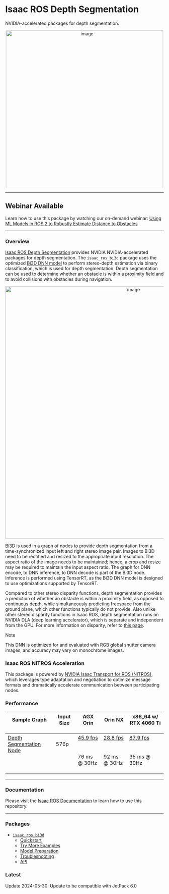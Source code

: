 # Isaac ROS Depth Segmentation

NVIDIA-accelerated packages for depth segmentation.

<div align="center"><a class="reference internal image-reference" href="https://media.githubusercontent.com/media/NVIDIA-ISAAC-ROS/.github/main/resources/isaac_ros_docs/repositories_and_packages/isaac_ros_depth_segmentation/isaac_ros_bi3d_real_opt.gif/"><img alt="image" src="https://media.githubusercontent.com/media/NVIDIA-ISAAC-ROS/.github/main/resources/isaac_ros_docs/repositories_and_packages/isaac_ros_depth_segmentation/isaac_ros_bi3d_real_opt.gif/" width="500px"/></a></div>

---

## Webinar Available

Learn how to use this package by watching our on-demand webinar: [Using ML Models in ROS 2 to Robustly Estimate Distance to Obstacles](https://gateway.on24.com/wcc/experience/elitenvidiabrill/1407606/3998202/isaac-ros-webinar-series)

---

### Overview

[Isaac ROS Depth Segmentation](https://github.com/NVIDIA-ISAAC-ROS/isaac_ros_depth_segmentation) provides NVIDIA NVIDIA-accelerated packages for
depth segmentation. The `isaac_ros_bi3d` package uses the
optimized [Bi3D DNN
model](https://catalog.ngc.nvidia.com/orgs/nvidia/teams/isaac/models/bi3d_proximity_segmentation)
to perform stereo-depth estimation via binary classification, which is
used for depth segmentation. Depth segmentation can be used to
determine whether an obstacle is within a proximity field and to avoid
collisions with obstacles during navigation.

<div align="center"><a class="reference internal image-reference" href="https://media.githubusercontent.com/media/NVIDIA-ISAAC-ROS/.github/main/resources/isaac_ros_docs/repositories_and_packages/isaac_ros_depth_segmentation/isaac_ros_bi3d_nodegraph.png/"><img alt="image" src="https://media.githubusercontent.com/media/NVIDIA-ISAAC-ROS/.github/main/resources/isaac_ros_docs/repositories_and_packages/isaac_ros_depth_segmentation/isaac_ros_bi3d_nodegraph.png/" width="800px"/></a></div>

[Bi3D](https://arxiv.org/abs/2005.07274) is used in a graph of nodes
to provide depth segmentation from a time-synchronized input left
and right stereo image pair. Images to Bi3D need to be rectified and
resized to the appropriate input resolution. The aspect ratio of the
image needs to be maintained; hence, a crop and resize may be required
to maintain the input aspect ratio. The graph for DNN encode, to DNN
inference, to DNN decode is part of the Bi3D node. Inference is
performed using TensorRT, as the Bi3D DNN model is designed to use
optimizations supported by TensorRT.

Compared to other stereo disparity functions, depth segmentation
provides a prediction of whether an obstacle is within a proximity
field, as opposed to continuous depth, while simultaneously predicting
freespace from the ground plane, which other functions typically do not
provide. Also unlike other stereo disparity functions in Isaac ROS,
depth segmentation runs on NVIDIA DLA (deep learning accelerator),
which is separate and independent from the GPU. For more information on
disparity, refer to [this
page](https://en.wikipedia.org/wiki/Binocular_disparity).

> [!Note]
> This DNN is optimized for and evaluated with RGB global shutter camera images,
> and accuracy may vary on monochrome images.

### Isaac ROS NITROS Acceleration

This package is powered by [NVIDIA Isaac Transport for ROS (NITROS)](https://developer.nvidia.com/blog/improve-perception-performance-for-ros-2-applications-with-nvidia-isaac-transport-for-ros/), which leverages type adaptation and negotiation to optimize message formats and dramatically accelerate communication between participating nodes.

### Performance

| Sample Graph<br/><br/>                                                                                                                                                              | Input Size<br/><br/>     | AGX Orin<br/><br/>                                                                                                                                           | Orin NX<br/><br/>                                                                                                                                           | x86_64 w/ RTX 4060 Ti<br/><br/>                                                                                                                                |
|-------------------------------------------------------------------------------------------------------------------------------------------------------------------------------------|--------------------------|--------------------------------------------------------------------------------------------------------------------------------------------------------------|-------------------------------------------------------------------------------------------------------------------------------------------------------------|----------------------------------------------------------------------------------------------------------------------------------------------------------------|
| [Depth Segmentation Node](https://github.com/NVIDIA-ISAAC-ROS/isaac_ros_benchmark/blob/main/benchmarks/isaac_ros_bi3d_benchmark/scripts/isaac_ros_bi3d_node.py)<br/><br/><br/><br/> | 576p<br/><br/><br/><br/> | [45.9 fps](https://github.com/NVIDIA-ISAAC-ROS/isaac_ros_benchmark/blob/main/results/isaac_ros_bi3d_node-agx_orin.json)<br/><br/><br/>76 ms @ 30Hz<br/><br/> | [28.8 fps](https://github.com/NVIDIA-ISAAC-ROS/isaac_ros_benchmark/blob/main/results/isaac_ros_bi3d_node-orin_nx.json)<br/><br/><br/>92 ms @ 30Hz<br/><br/> | [87.9 fps](https://github.com/NVIDIA-ISAAC-ROS/isaac_ros_benchmark/blob/main/results/isaac_ros_bi3d_node-nuc_4060ti.json)<br/><br/><br/>35 ms @ 30Hz<br/><br/> |

---

### Documentation

Please visit the [Isaac ROS Documentation](https://nvidia-isaac-ros.github.io/repositories_and_packages/isaac_ros_depth_segmentation/index.html) to learn how to use this repository.

---

### Packages

* [`isaac_ros_bi3d`](https://nvidia-isaac-ros.github.io/repositories_and_packages/isaac_ros_depth_segmentation/isaac_ros_bi3d/index.html)
  * [Quickstart](https://nvidia-isaac-ros.github.io/repositories_and_packages/isaac_ros_depth_segmentation/isaac_ros_bi3d/index.html#quickstart)
  * [Try More Examples](https://nvidia-isaac-ros.github.io/repositories_and_packages/isaac_ros_depth_segmentation/isaac_ros_bi3d/index.html#try-more-examples)
  * [Model Preparation](https://nvidia-isaac-ros.github.io/repositories_and_packages/isaac_ros_depth_segmentation/isaac_ros_bi3d/index.html#model-preparation)
  * [Troubleshooting](https://nvidia-isaac-ros.github.io/repositories_and_packages/isaac_ros_depth_segmentation/isaac_ros_bi3d/index.html#troubleshooting)
  * [API](https://nvidia-isaac-ros.github.io/repositories_and_packages/isaac_ros_depth_segmentation/isaac_ros_bi3d/index.html#api)

### Latest

Update 2024-05-30: Update to be compatible with JetPack 6.0
